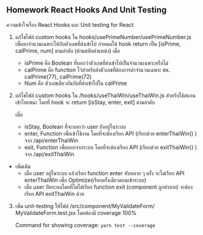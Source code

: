## Homework React Hooks And Unit Testing 

ความเข้าใจเรื่อง React Hooks และ Unit testing for React

1. แก้ไขไฟล์ custom hooks ใน hooks/usePrimeNumber/usePrimeNumber.js เพื่อหาจำนวนเฉพาะให้กับตัวเลขที่ส่งเข้าไป กำหนดให้ hook return เป็น [isPrime, calPrime, num] ตามลำดับ (ห้ามสลับตำแหน่ง) 
 เมื่อ 
    - isPrime คือ Boolean ที่บอกว่าตัวเลขที่ส่งเข้าไปเป็นจำนวนเฉพาะหรือไม่
    - calPrime คือ function ไว้สำหรับส่งตัวเลขที่ต้องการค่าจำนวนเฉพาะ ex. calPrime(77), calPrime(72)
    - Num คือ ตัวเลขเดียวกันกับที่ส่งเข้าไปใน calPrime

2. แก้ไขไฟล์ custom hooks ใน /hooks/useThaiWin/useThaiWin.js สำหรับใช้สแกนเข้าไทยชนะ โดยที่ hook จะ return 
[isStay, enter, exit] ตามลำดับ 

    เมื่อ
    - isStay, Boolean ที่จะบอกว่า user ยังอยู่ในระบบ
    - enter, Function เพื่อเข้าใช้งาน โดยที่จะต้องเรียก API (เรียกด้วย enterThaiWin() ) จาก /api/enterThaiWin 
    - exit, Function เพื่อออกจากระบบ โดยที่จะต้องเรียก API (เรียกด้วย exitThaiWin() ) จาก /api/exitThaiWin 

- เพิ่มเติม 
  - เมื่อ user อยู่ในระบบ แล้วเรียก function enter ทับหลาย ๆ ครั้ง จะไม่เรียก API enterThaiWin เพื่อ Optimize(เรียกครั้งเดียวตอนเข้าระบบ)
  - เมื่อ user ปิดระบบโดยที่ไม่ได้เรียก function exit (component ถูกทำลาย) จะต้องเรียก API exitThaiWin ด้วย

3. เพิ่ม unit-testing ให้ไฟล์ /src/component/MyValidateForm/ MyValidateForm.test.jsx โดยต้องมี coverage 100%
    
    Command for showing coverage: 
    ```yarn test --coverage```  
